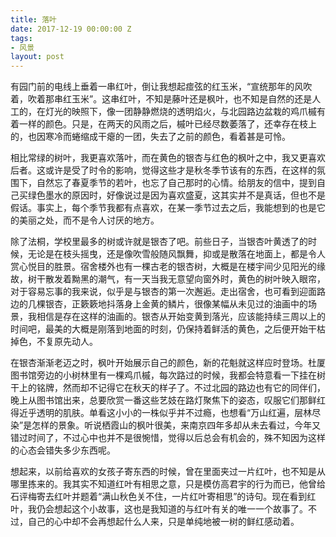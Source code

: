 ```yaml
---
title: 落叶
date: 2017-12-19 00:00:00 Z
tags:
- 风景
layout: post
---
```


有园门前的电线上垂着一串红叶，倒让我想起痖弦的红玉米，“宣统那年的风吹着，吹着那串红玉米”。这串红叶，不知是藤叶还是枫叶，也不知是自然的还是人工的，在灯光的映照下，像一团静静燃烧的透明焰火，与北园路边盆栽的鸡爪槭有着一样的颜色。只是，在两天的风雨之后，槭叶已经尽数萎落了，还幸存在枝上的，也因寒冷而蜷缩成干瘪的一团，失去了之前的颜色，看着甚是可怜。

相比常绿的树叶，我更喜欢落叶，而在黄色的银杏与红色的枫叶之中，我又更喜欢后者。这或许是受了时令的影响，觉得这些才是秋冬季节该有的东西，在这样的氛围下，自然忘了春夏季节的若叶，也忘了自己那时的心情。给朋友的信中，提到自己买绿色墨水的原因时，好像说过是因为喜欢盛夏，这其实并不是真话，但也不是假话。事实上，每个季节我都有点喜欢，在某一季节过去之后，我能想到的也是它的美丽之处，而不是令人讨厌的地方。

除了法桐，学校里最多的树或许就是银杏了吧。前些日子，当银杏叶黄透了的时候，无论是在枝头摇曳，还是像吹雪般随风飘舞，抑或是散落在地面上，都是令人赏心悦目的胜景。宿舍楼外也有一棵古老的银杏树，大概是在楼宇间少见阳光的缘故，树干散发着黝黑的潮气，有一天当我无意望向窗外时，黄色的树叶映入眼帘，对于容易忘事的我来说，似乎是与银杏的第一次邂逅。走出宿舍，也可看到迎面路边的几棵银杏，正簌簌地抖落身上金黄的鳞片，很像某幅从未见过的油画中的场景，我相信是存在这样的油画的。银杏从开始变黄到落光，应该能持续三周以上的时间吧，最美的大概是刚落到地面的时刻，仍保持着鲜活的黄色，之后便开始干枯掉色，不复原先动人。

在银杏渐渐老迈之时，枫叶开始展示自己的颜色，新的花魁就这样应时登场。杜厦图书馆旁边的小树林里有一棵鸡爪槭，每次路过的时候，我都会特意看一下挂在树干上的铭牌，然而却不记得它在秋天的样子了。不过北园的路边也有它的同伴们，晚上从图书馆出来，总要欣赏一番这些艺妓在路灯聚焦下的姿态，叹服它们那鲜红得近乎透明的肌肤。单看这小小的一株似乎并不过瘾，也想看“万山红遍，层林尽染”是怎样的景象。听说栖霞山的枫叶很美，来南京四年多却从未去看过，今年又错过时间了，不过心中也并不是很惋惜，觉得以后总会有机会的，殊不知因为这样的心态会错失多少东西呢。

想起来，以前给喜欢的女孩子寄东西的时候，曾在里面夹过一片红叶，也不知是从哪里拣来的。我其实不知道红叶有相思之意，只是模仿高君宇的行为而已，他曾给石评梅寄去红叶并题着“满山秋色关不住，一片红叶寄相思”的诗句。现在看到红叶，我仍会想起这个小故事，这也是我知道的与红叶有关的唯一一个故事了。不过，自己的心中却不会再想起什么人来，只是单纯地被一树的鲜红感动着。
